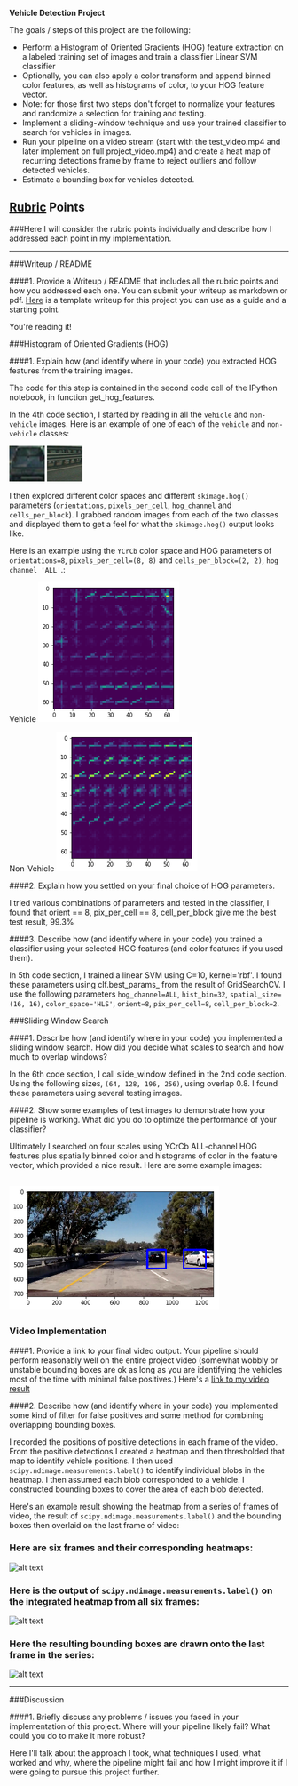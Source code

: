 
**Vehicle Detection Project**

The goals / steps of this project are the following:

* Perform a Histogram of Oriented Gradients (HOG) feature extraction on a labeled training set of images and train a classifier Linear SVM classifier
* Optionally, you can also apply a color transform and append binned color features, as well as histograms of color, to your HOG feature vector. 
* Note: for those first two steps don't forget to normalize your features and randomize a selection for training and testing.
* Implement a sliding-window technique and use your trained classifier to search for vehicles in images.
* Run your pipeline on a video stream (start with the test_video.mp4 and later implement on full project_video.mp4) and create a heat map of recurring detections frame by frame to reject outliers and follow detected vehicles.
* Estimate a bounding box for vehicles detected.

[//]: # (Image References)
[image0]: ./output_images/car.png
[image1]: ./output_images/non_car.png
[image2]: ./output_images/car_hog.png
[image3]: ./output_images/non_car_hog.png
[image4]: ./output_images/detected.png
[image5]: ./examples/bboxes_and_heat.png
[image6]: ./examples/labels_map.png
[image7]: ./examples/output_bboxes.png
[video1]: ./project_video.mp4

## [Rubric](https://review.udacity.com/#!/rubrics/513/view) Points
###Here I will consider the rubric points individually and describe how I addressed each point in my implementation.  

---
###Writeup / README

####1. Provide a Writeup / README that includes all the rubric points and how you addressed each one.  You can submit your writeup as markdown or pdf.  [Here](https://github.com/udacity/CarND-Vehicle-Detection/blob/master/writeup_template.md) is a template writeup for this project you can use as a guide and a starting point.  

You're reading it!

###Histogram of Oriented Gradients (HOG)

####1. Explain how (and identify where in your code) you extracted HOG features from the training images.

The code for this step is contained in the second code cell of the IPython notebook, in function get_hog_features. 

In the 4th code section, I started by reading in all the `vehicle` and `non-vehicle` images.  Here is an example of one of each of the `vehicle` and `non-vehicle` classes:

![vehicle][image0]
![non-vehicle][image1]

I then explored different color spaces and different `skimage.hog()` parameters (`orientations`, `pixels_per_cell`, `hog_channel` and `cells_per_block`).  I grabbed random images from each of the two classes and displayed them to get a feel for what the `skimage.hog()` output looks like.

Here is an example using the `YCrCb` color space and HOG parameters of `orientations=8`, `pixels_per_cell=(8, 8)` and `cells_per_block=(2, 2)`, `hog channel 'ALL'`.:


Vehicle
![car_hog][image2]

Non-Vehicle
![non_car_hog][image3]

####2. Explain how you settled on your final choice of HOG parameters.

I tried various combinations of parameters and tested in the classifier, I found that orient == 8, pix_per_cell == 8, cell_per_block give me the best test result, 99.3%

####3. Describe how (and identify where in your code) you trained a classifier using your selected HOG features (and color features if you used them).

In 5th code section, I trained a linear SVM using C=10, kernel='rbf'. I found these parameters using clf.best_params_ from the result of GridSearchCV. I use the following parameters `hog_channel=ALL`, `hist_bin=32`, `spatial_size=(16, 16)`, `color_space='HLS'`, `orient=8`, `pix_per_cell=8`, `cell_per_block=2`.

###Sliding Window Search

####1. Describe how (and identify where in your code) you implemented a sliding window search.  How did you decide what scales to search and how much to overlap windows?

In the 6th code section, I call slide_window defined in the 2nd code section. Using the following sizes, `(64, 128, 196, 256)`, using overlap 0.8. I found these parameters using several testing images.

####2. Show some examples of test images to demonstrate how your pipeline is working.  What did you do to optimize the performance of your classifier?

Ultimately I searched on four scales using YCrCb ALL-channel HOG features plus spatially binned color and histograms of color in the feature vector, which provided a nice result.  Here are some example images:

![Detected][image4]
---

### Video Implementation

####1. Provide a link to your final video output.  Your pipeline should perform reasonably well on the entire project video (somewhat wobbly or unstable bounding boxes are ok as long as you are identifying the vehicles most of the time with minimal false positives.)
Here's a [link to my video result](output_images/project_output.mp4)


####2. Describe how (and identify where in your code) you implemented some kind of filter for false positives and some method for combining overlapping bounding boxes.

I recorded the positions of positive detections in each frame of the video.  From the positive detections I created a heatmap and then thresholded that map to identify vehicle positions.  I then used `scipy.ndimage.measurements.label()` to identify individual blobs in the heatmap.  I then assumed each blob corresponded to a vehicle.  I constructed bounding boxes to cover the area of each blob detected.  

Here's an example result showing the heatmap from a series of frames of video, the result of `scipy.ndimage.measurements.label()` and the bounding boxes then overlaid on the last frame of video:

### Here are six frames and their corresponding heatmaps:

![alt text][image5]

### Here is the output of `scipy.ndimage.measurements.label()` on the integrated heatmap from all six frames:
![alt text][image6]

### Here the resulting bounding boxes are drawn onto the last frame in the series:
![alt text][image7]



---

###Discussion

####1. Briefly discuss any problems / issues you faced in your implementation of this project.  Where will your pipeline likely fail?  What could you do to make it more robust?

Here I'll talk about the approach I took, what techniques I used, what worked and why, where the pipeline might fail and how I might improve it if I were going to pursue this project further.  

